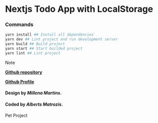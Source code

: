 # Nextjs Todo App with LocalStorage

### Commands

```bash
yarn install ## Install all dependencies
yarn dev ## Lint project and run development server
yarn build ## Build project
yarn start ## Start builded project
yarn lint ## Lint project
```

> [!NOTE]
> 
>**[Github repository](https://github.com/LurkErLV/todo-app)**
> 
> **[Github Profile](https://github.com/LurkErLV)**

#### Design by *Millena Martins*.
#### Coded by *Alberts Matrozis*.

Pet Project
